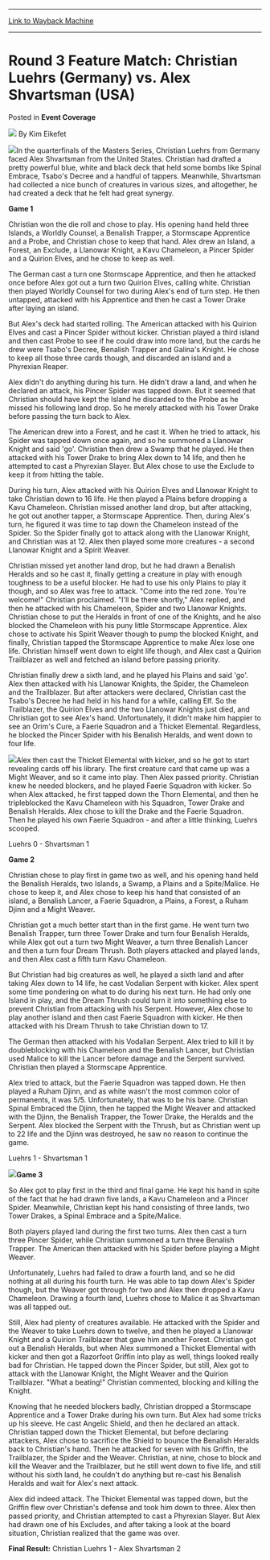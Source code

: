 
---
[Link to Wayback Machine](https://web.archive.org/web/20220120202100/https://magic.wizards.com/en/articles/archive/event-coverage/round-3-feature-match-christian-luehrs-germany-vs-alex-shvartsman)

[_metadata_:author]:- "Kim Eikefet"
[_metadata_:description]:- "In the quarterfinals of the Masters Series, Christian Luehrs from Germany faced Alex Shvartsman from the United States. Christian had drafted a pretty powerful blue, white and black deck that held some bombs like Spinal Embrace, Tsabo's Decree and a handful of tappers. Meanwhile, Shvartsman had collected a nice bunch of creatures in various sizes, and altogether, he had"
[_metadata_:generator]:- "Drupal 7 (http://drupal.org)"
[_metadata_:node]:- "767516"
[_metadata_:source]:- "div-main-content"
[_metadata_:title]:- "Round 3 Feature Match: Christian Luehrs (Germany) vs. Alex Shvartsman (USA)"
[_metadata_:wayback_capture_timestamp]:- "2022-01-20 20:21:00"
[_metadata_:wayback_raw_url]:- "https://web.archive.org/web/20220120202100id_/https://magic.wizards.com/en/articles/archive/event-coverage/round-3-feature-match-christian-luehrs-germany-vs-alex-shvartsman"
[_metadata_:wayback_url]:- "https://magic.wizards.com/en/articles/archive/event-coverage/round-3-feature-match-christian-luehrs-germany-vs-alex-shvartsman"
---


Round 3 Feature Match: Christian Luehrs (Germany) vs. Alex Shvartsman (USA)
===========================================================================



 Posted in **Event Coverage**







![](https://media.magic.wizards.com/styles/auth_small/public/generic-avatar-150_232.png)
By Kim Eikefet












![](https://media.magic.wizards.com/image_legacy_migration/sideboard/images/MASTERSCHI00/790.jpg)In the quarterfinals of the Masters Series, Christian Luehrs from Germany faced Alex Shvartsman from the United States. Christian had drafted a pretty powerful blue, white and black deck that held some bombs like Spinal Embrace, Tsabo's Decree and a handful of tappers. Meanwhile, Shvartsman had collected a nice bunch of creatures in various sizes, and altogether, he had created a deck that he felt had great synergy.


**Game 1**


Christian won the die roll and chose to play. His opening hand held three Islands, a Worldly Counsel, a Benalish Trapper, a Stormscape Apprentice and a Probe, and Christian chose to keep that hand. Alex drew an Island, a Forest, an Exclude, a Llanowar Knight, a Kavu Chameleon, a Pincer Spider and a Quirion Elves, and he chose to keep as well.


The German cast a turn one Stormscape Apprentice, and then he attacked once before Alex got out a turn two Quirion Elves, calling white. Christian then played Worldly Counsel for two during Alex's end of turn step. He then untapped, attacked with his Apprentice and then he cast a Tower Drake after laying an island.


But Alex's deck had started rolling. The American attacked with his Quirion Elves and cast a Pincer Spider without kicker. Christian played a third island and then cast Probe to see if he could draw into more land, but the cards he drew were Tsabo's Decree, Benalish Trapper and Galina's Knight. He chose to keep all those three cards though, and discarded an island and a Phyrexian Reaper.


Alex didn't do anything during his turn. He didn't draw a land, and when he declared an attack, his Pincer Spider was tapped down. But it seemed that Christian should have kept the Island he discarded to the Probe as he missed his following land drop. So he merely attacked with his Tower Drake before passing the turn back to Alex.


The American drew into a Forest, and he cast it. When he tried to attack, his Spider was tapped down once again, and so he summoned a Llanowar Knight and said 'go'. Christian then drew a Swamp that he played. He then attacked with his Tower Drake to bring Alex down to 14 life, and then he attempted to cast a Phyrexian Slayer. But Alex chose to use the Exclude to keep it from hitting the table.


During his turn, Alex attacked with his Quirion Elves and Llanowar Knight to take Christian down to 16 life. He then played a Plains before dropping a Kavu Chameleon. Christian missed another land drop, but after attacking, he got out another tapper, a Stormscape Apprentice. Then, during Alex's turn, he figured it was time to tap down the Chameleon instead of the Spider. So the Spider finally got to attack along with the Llanowar Knight, and Christian was at 12. Alex then played some more creatures - a second Llanowar Knight and a Spirit Weaver.


Christian missed yet another land drop, but he had drawn a Benalish Heralds and so he cast it, finally getting a creature in play with enough toughness to be a useful blocker. He had to use his only Plains to play it though, and so Alex was free to attack. "Come into the red zone. You're welcome!" Christian proclaimed. "I'll be there shortly," Alex replied, and then he attacked with his Chameleon, Spider and two Llanowar Knights. Christian chose to put the Heralds in front of one of the Knights, and he also blocked the Chameleon with his puny little Stormscape Apprentice. Alex chose to activate his Spirit Weaver though to pump the blocked Knight, and finally, Christian tapped the Stormscape Apprentice to make Alex lose one life. Christian himself went down to eight life though, and Alex cast a Quirion Trailblazer as well and fetched an island before passing priority.


Christian finally drew a sixth land, and he played his Plains and said 'go'. Alex then attacked with his Llanowar Knights, the Spider, the Chameleon and the Trailblazer. But after attackers were declared, Christian cast the Tsabo's Decree he had held in his hand for a while, calling Elf. So the Trailblazer, the Quirion Elves and the two Llanowar Knights just died, and Christian got to see Alex's hand. Unfortunately, it didn't make him happier to see an Orim's Cure, a Faerie Squadron and a Thicket Elemental. Regardless, he blocked the Pincer Spider with his Benalish Heralds, and went down to four life.


![](https://media.magic.wizards.com/image_legacy_migration/sideboard/images/MASTERSCHI00/788.jpg)Alex then cast the Thicket Elemental with kicker, and so he got to start revealing cards off his library. The first creature card that came up was a Might Weaver, and so it came into play. Then Alex passed priority. Christian knew he needed blockers, and he played Faerie Squadron with kicker. So when Alex attacked, he first tapped down the Thorn Elemental, and then he tripleblocked the Kavu Chameleon with his Squadron, Tower Drake and Benalish Heralds. Alex chose to kill the Drake and the Faerie Squadron. Then he played his own Faerie Squadron - and after a little thinking, Luehrs scooped.


Luehrs 0 - Shvartsman 1


**Game 2**


Christian chose to play first in game two as well, and his opening hand held the Benalish Heralds, two Islands, a Swamp, a Plains and a Spite/Malice. He chose to keep it, and Alex chose to keep his hand that consisted of an island, a Benalish Lancer, a Faerie Squadron, a Plains, a Forest, a Ruham Djinn and a Might Weaver.


Christian got a much better start than in the first game. He went turn two Benalish Trapper, turn three Tower Drake and turn four Benalish Heralds, while Alex got out a turn two Might Weaver, a turn three Benalish Lancer and then a turn four Dream Thrush. Both players attacked and played lands, and then Alex cast a fifth turn Kavu Chameleon.


But Christian had big creatures as well, he played a sixth land and after taking Alex down to 14 life, he cast Vodalian Serpent with kicker. Alex spent some time pondering on what to do during his next turn. He had only one Island in play, and the Dream Thrush could turn it into something else to prevent Christian from attacking with his Serpent. However, Alex chose to play another island and then cast Faerie Squadron with kicker. He then attacked with his Dream Thrush to take Christian down to 17.


The German then attacked with his Vodalian Serpent. Alex tried to kill it by doubleblocking with his Chameleon and the Benalish Lancer, but Christian used Malice to kill the Lancer before damage and the Serpent survived. Christian then played a Stormscape Apprentice.


Alex tried to attack, but the Faerie Squadron was tapped down. He then played a Ruham Djinn, and as white wasn't the most common color of permanents, it was 5/5. Unfortunately, that was to be his bane. Christian Spinal Embraced the Djinn, then he tapped the Might Weaver and attacked with the Djinn, the Benalish Trapper, the Tower Drake, the Heralds and the Serpent. Alex blocked the Serpent with the Thrush, but as Christian went up to 22 life and the Djinn was destroyed, he saw no reason to continue the game.


Luehrs 1 - Shvartsman 1


![](https://media.magic.wizards.com/image_legacy_migration/sideboard/images/MASTERSCHI00/781.jpg)**Game 3**


So Alex got to play first in the third and final game. He kept his hand in spite of the fact that he had drawn five lands, a Kavu Chameleon and a Pincer Spider. Meanwhile, Christian kept his hand consisting of three lands, two Tower Drakes, a Spinal Embrace and a Spite/Malice.


Both players played land during the first two turns. Alex then cast a turn three Pincer Spider, while Christian summoned a turn three Benalish Trapper. The American then attacked with his Spider before playing a Might Weaver.


Unfortunately, Luehrs had failed to draw a fourth land, and so he did nothing at all during his fourth turn. He was able to tap down Alex's Spider though, but the Weaver got through for two and Alex then dropped a Kavu Chameleon. Drawing a fourth land, Luehrs chose to Malice it as Shvartsman was all tapped out.


Still, Alex had plenty of creatures available. He attacked with the Spider and the Weaver to take Luehrs down to twelve, and then he played a Llanowar Knight and a Quirion Trailblazer that gave him another Forest. Christian got out a Benalish Heralds, but when Alex summoned a Thicket Elemental with kicker and then got a Razorfoot Griffin into play as well, things looked really bad for Christian. He tapped down the Pincer Spider, but still, Alex got to attack with the Llanowar Knight, the Might Weaver and the Quirion Trailblazer. "What a beating!" Christian commented, blocking and killing the Knight.


Knowing that he needed blockers badly, Christian dropped a Stormscape Apprentice and a Tower Drake during his own turn. But Alex had some tricks up his sleeve. He cast Angelic Shield, and then he declared an attack. Christian tapped down the Thicket Elemental, but before declaring attackers, Alex chose to sacrifice the Shield to bounce the Benalish Heralds back to Christian's hand. Then he attacked for seven with his Griffin, the Trailblazer, the Spider and the Weaver. Christian, at nine, chose to block and kill the Weaver and the Trailblazer, but he still went down to five life, and still without his sixth land, he couldn't do anything but re-cast his Benalish Heralds and wait for Alex's next attack.


Alex did indeed attack. The Thicket Elemental was tapped down, but the Griffin flew over Christian's defense and took him down to three. Alex then passed priority, and Christian attempted to cast a Phyrexian Slayer. But Alex had drawn one of his Excludes, and after taking a look at the board situation, Christian realized that the game was over.


**Final Result:** Christian Luehrs 1 - Alex Shvartsman 2








